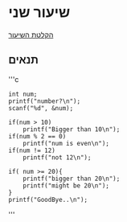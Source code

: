 # שיעור שני

[הקלטת השיעור](https://us06web.zoom.us/rec/share/9ufpzdj7_ry1FT2Y3Gf5nUeWpx1oSEQY7sQMM2KzEH4Pyi-WRH9RQ-umqai1kdU5.vLANHuESnDCn5JaS)

## תנאים

'''c

    int num;
    printf("number?\n");
    scanf("%d", &num);

    if(num > 10)
        printf("Bigger than 10\n");
    if(num % 2 == 0)
        printf("num is even\n");
    if(num != 12)
        printf("not 12\n");

    if( num >= 20){
        printf("bigger than 20\n");
        printf("might be 20\n");
    }
    printf("GoodBye..\n");
'''

